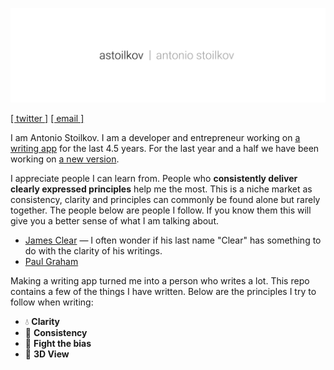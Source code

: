 ![Antonio Stoilkov](/assets/astoilkov.png)

[[ twitter ]](https://twitter.com/antoniostoilkov) [[ email ]](mailto:hello@astoilkov.com)

I am Antonio Stoilkov. I am a developer and entrepreneur working on [a writing app](https://caret.io/) for the last 4.5 years. For the last year and a half we have been working on [a new version](https://twitter.com/careteditor/status/1136198029357264896).

I appreciate people I can learn from. People who **consistently deliver clearly expressed principles** help me the most. This is a niche market as consistency, clarity and principles can commonly be found alone but rarely together. The people below are people I follow. If you know them this will give you a better sense of what I am talking about.
- [James Clear](https://jamesclear.com/) — I often wonder if his last name "Clear" has something to do with the clarity of his writings.
- [Paul Graham](http://www.paulgraham.com/articles.html)
<!-- - Aaron Swartz -->

Making a writing app turned me into a person who writes a lot. This repo contains a few of the things I have written. Below are the principles I try to follow when writing:
- 💧 **Clarity**
- 👯 **Consistency**
- 👊 **Fight the bias**
- 👀 **3D View**